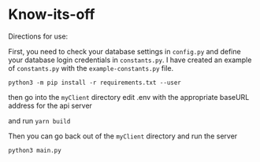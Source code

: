 # Know-its-off

Directions for use:

First, you need to check your database settings in `config.py` and define your database login credentials in `constants.py`. I have created an example of `constants.py` with the `example-constants.py` file.

`python3 -m pip install -r requirements.txt --user`

then go into the `myClient` directory 
edit .env with the appropriate baseURL address for the api server

and run 
`yarn build`

Then you can go back out of the `myClient` directory and run the server

`python3 main.py`
